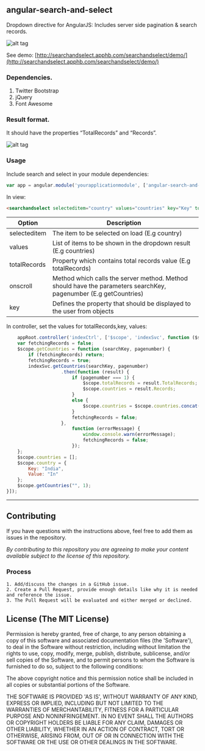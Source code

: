 ## angular-search-and-select

Dropdown directive for AngularJS: Includes server side pagination & search records.

![alt tag](http://i.imgur.com/c1RgeTg.png)

See demo: [http://searchandselect.apphb.com/searchandselect/demo/](http://searchandselect.apphb.com/searchandselect/demo/)

### Dependencies. 
1. Twitter Bootstrap
2. jQuery
3. Font Awesome

### Result format. 
It should have the properties “TotalRecords” and “Records”.

![alt tag](http://i.imgur.com/SyA8mqs.png)

### Usage
Include search and select in your module dependencies:
```js
var app = angular.module('yourapplicationmodule', ['angular-search-and-select']);
```
In view:

```html
<searchandselect selecteditem="country" values="countries" key="Key" totalrecords="totalRecords" onscroll="getCountries(searchKey, pagenumber)"</searchandselect>
```

Option             | Description
 ----------------- | ---------------------------- 
selecteditem  | The item to be selected on load (E.g country)           
values  | List of items to be shown in the dropdown result (E.g countries)
totalRecords | Property which contains total records value (E.g totalRecords)
onscroll | Method which calls the server method. Method should have the parameters searchKey, pagenumber (E.g getCountries)
key | Defines the property that should be displayed to the user from objects

In controller, set the values for totalRecords,key, values:

```js
    appRoot.controller('indexCtrl', ['$scope', 'indexSvc', function ($scope, indexSvc) {
    var fetchingRecords = false;
    $scope.getCountries = function (searchKey, pagenumber) {
        if (fetchingRecords) return;
        fetchingRecords = true;
        indexSvc.getCountries(searchKey, pagenumber)
                    .then(function (result) {
                        if (pagenumber === 1) {
                            $scope.totalRecords = result.TotalRecords;
                            $scope.countries = result.Records;
                        }
                        else {
                            $scope.countries = $scope.countries.concat(result.Records);
                        }
                        fetchingRecords = false;
                    },
                        function (errorMessage) {
                            window.console.warn(errorMessage);
                            fetchingRecords = false;
                        });
    };
    $scope.countries = [];
    $scope.country = {
        Key: "India",
        Value: "In"
    };
    $scope.getCountries("", 1);
}]);
```

----------

## Contributing

If you have questions with the instructions above, feel free to add them as issues in the repository. 

*By contributing to this repository you are agreeing to make your content available subject to the license of this repository.*

### Process
    1. Add/discuss the changes in a GitHub issue.
    2. Create a Pull Request, provide enough details like why it is needed and reference the issue.
    3. The Pull Request will be evaluated and either merged or declined.

## License (The MIT License)
Permission is hereby granted, free of charge, to any person obtaining
a copy of this software and associated documentation files (the
'Software'), to deal in the Software without restriction, including
without limitation the rights to use, copy, modify, merge, publish,
distribute, sublicense, and/or sell copies of the Software, and to
permit persons to whom the Software is furnished to do so, subject to
the following conditions:

The above copyright notice and this permission notice shall be
included in all copies or substantial portions of the Software.

THE SOFTWARE IS PROVIDED 'AS IS', WITHOUT WARRANTY OF ANY KIND,
EXPRESS OR IMPLIED, INCLUDING BUT NOT LIMITED TO THE WARRANTIES OF
MERCHANTABILITY, FITNESS FOR A PARTICULAR PURPOSE AND NONINFRINGEMENT.
IN NO EVENT SHALL THE AUTHORS OR COPYRIGHT HOLDERS BE LIABLE FOR ANY
CLAIM, DAMAGES OR OTHER LIABILITY, WHETHER IN AN ACTION OF CONTRACT,
TORT OR OTHERWISE, ARISING FROM, OUT OF OR IN CONNECTION WITH THE
SOFTWARE OR THE USE OR OTHER DEALINGS IN THE SOFTWARE.

